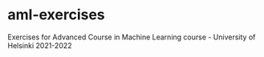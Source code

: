 # aml-exercises
Exercises for Advanced Course in Machine Learning course - University of Helsinki 2021-2022
